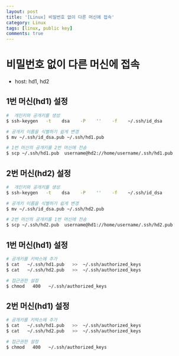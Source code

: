 ```yaml
---
layout: post
title: '[Linux] 비밀번호 없이 다른 머신에 접속'
category: Linux
tags: [linux, public key]
comments: true
---
```


# 비밀번호 없이 다른 머신에 접속
- host: hd1, hd2

## 1번 머신(hd1) 설정

```sh
#  개인키와 공개키를 생성
$ ssh-keygen   -t    dsa    -P    ''    -f    ~/.ssh/id_dsa

# 공개키 이름을 식별하기 쉽게 변경
$ mv ~/.ssh/id_dsa.pub ~/.ssh/hd1.pub

# 1번 머신의 공개키를 2번 머신에 전송
$ scp ~/.ssh/hd1.pub  username@hd2://home/username/.ssh/hd1.pub
```

## 2번 머신(hd2) 설정

```sh
#  개인키와 공개키를 생성
$ ssh-keygen   -t    dsa    -P    ''    -f    ~/.ssh/id_dsa

# 공개키 이름을 식별하기 쉽게 변경
$ mv ~/.ssh/id_dsa.pub ~/.ssh/hd2.pub

# 2번 머신의 공개키를 1번 머신에 전송
$ scp ~/.ssh/hd2.pub  username@hd1://home/username/.ssh/hd2.pub

```

## 1번 머신(hd1) 설정

```sh
# 공개키를 키박스에 추가
$ cat   ~/.ssh/hd1.pub   >>  ~/.ssh/authorized_keys
$ cat   ~/.ssh/hd2.pub   >>  ~/.ssh/authorized_keys

# 접근권한 설정
$ chmod   400   ~/.ssh/authorized_keys
```

## 2번 머신(hd1) 설정

```sh
# 공개키를 키박스에 추가
$ cat   ~/.ssh/hd1.pub   >>  ~/.ssh/authorized_keys
$ cat   ~/.ssh/hd2.pub   >>  ~/.ssh/authorized_keys

# 접근권한 설정
$ chmod   400   ~/.ssh/authorized_keys
```

